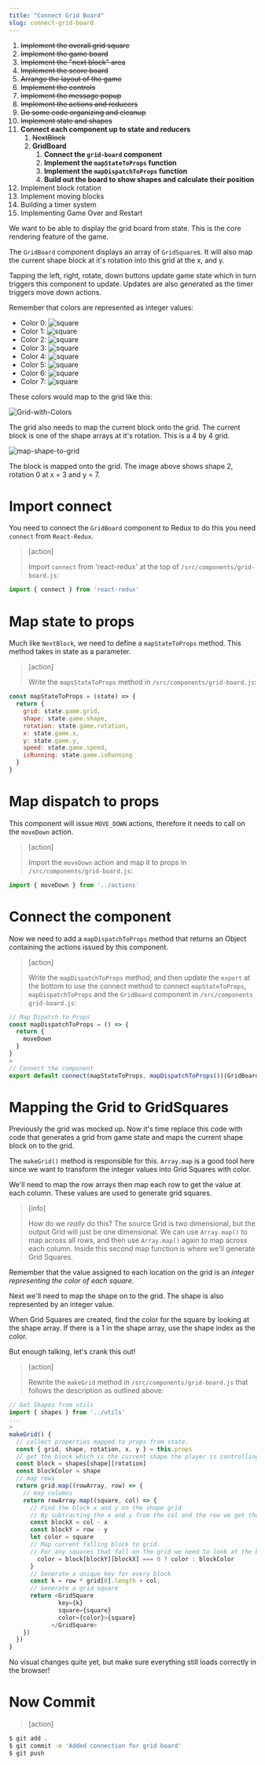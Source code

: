 ```yaml
---
title: "Connect Grid Board"
slug: connect-grid-board
---
```


1. ~~Implement the overall grid square~~
1. ~~Implement the game board~~
1. ~~Implement the "next block" area~~
1. ~~Implement the score board~~
1. ~~Arrange the layout of the game~~
1. ~~Implement the controls~~
1. ~~Implement the message popup~~
1. ~~Implement the actions and reducers~~
1. ~~Do some code organizing and cleanup~~
1. ~~Implement state and shapes~~
1. **Connect each component up to state and reducers**
    1. ~~NextBlock~~
    1. **GridBoard**
        1. **Connect the `grid-board` component**
        1. **Implement the `mapStateToProps` function**
        1. **Implement the `mapDispatchToProps` function**
        1. **Build out the board to show shapes and calculate their position**
1. Implement block rotation
1. Implement moving blocks
1. Building a timer system
1. Implementing Game Over and Restart

We want to be able to display the grid board from state. This is the core rendering feature of the game.

The `GridBoard` component displays an array of `GridSquare`s.
It will also map the current shape block at it's rotation into
this grid at the x, and y.

Tapping the left, right, rotate, down buttons update game state
which in turn triggers this component to update. Updates are
also generated as the timer triggers move down actions.

Remember that colors are represented as integer values:

- Color 0: ![square](assets/square-0.png)
- Color 1: ![square](assets/square-1.png)
- Color 2: ![square](assets/square-2.png)
- Color 3: ![square](assets/square-3.png)
- Color 4: ![square](assets/square-4.png)
- Color 5: ![square](assets/square-5.png)
- Color 6: ![square](assets/square-6.png)
- Color 7: ![square](assets/square-7.png)

These colors would map to the grid like this:

![Grid-with-Colors](assets/Grid-with-Colors.png)

The grid also needs to map the current block onto the
grid. The current block is one of the shape arrays at
it's rotation. This is a 4 by 4 grid.

![map-shape-to-grid](assets/map-shape-to-grid.png)

The block is mapped onto the grid. The image above
shows shape 2, rotation 0 at x = 3 and y = 7.

# Import connect

You need to connect the `GridBoard` component to Redux to do this you
need `connect` from `React-Redux`.

> [action]
>
> Import `connect` from 'react-redux' at the top of `/src/components/grid-board.js`:
>
```js
import { connect } from 'react-redux'
```

# Map state to props

Much like `NextBlock`, we need to define a `mapStateToProps` method. This method takes in state as a parameter.

> [action]
>
> Write the `mapsStateToProps` method in `/src/components/grid-board.js`:
>
```js
const mapStateToProps = (state) => {
  return {
    grid: state.game.grid,
    shape: state.game.shape,
    rotation: state.game.rotation,
    x: state.game.x,
    y: state.game.y,
    speed: state.game.speed,
    isRunning: state.game.isRunning
  }
}
```

# Map dispatch to props

This component will issue `MOVE_DOWN` actions, therefore it needs to call
on the `moveDown` action.

> [action]
>
> Import the `moveDown` action and map it to props in `/src/components/grid-board.js`:
>
```js
import { moveDown } from '../actions'
```

# Connect the component

Now we need to add a `mapDispatchToProps` method that returns an Object containing the actions issued by this component.

> [action]
>
> Write the `mapDispatchToProps` method, and then update the `export` at the bottom to use the connect method to connect `mapStateToProps`, `mapDispatchToProps` and the `GridBoard` component in `/src/components grid-board.js`:
>
```js
// Map Dipatch to Props
const mapDispatchToProps = () => {
  return {
    moveDown
  }
}
>
// Connect the component
export default connect(mapStateToProps, mapDispatchToProps())(GridBoard)
```

# Mapping the Grid to GridSquares

Previously the grid was mocked up. Now it's time replace
this code with code that generates a grid from game state
and maps the current shape block on to the grid.

The `makeGrid()` method is responsible for this.
`Array.map` is a good tool here since we want to
transform the integer values into Grid Squares with
color.

We'll need to map the row arrays then map each row to get the value at each column. These values are used to generate grid squares.

> [info]
>
> How do we _really_ do this? The source Grid is two dimensional, but the output Grid will just be one dimensional. We can use `Array.map()` to map across all rows, and then use `Array.map()` again to map across each column. Inside this second map function is where we'll generate Grid Squares.

Remember that the value assigned to each location on the grid is an _integer representing the color of each square_.

Next we'll need to map the shape on to the grid. The
shape is also represented by an integer value.

When Grid Squares are created, find the color for the
square by looking at the shape array. If there is a 1
in the shape array, use the shape index as the color.

But enough talking, let's crank this out!

> [action]
>
> Rewrite the `makeGrid` method in `/src/components/grid-board.js` that follows the description as outlined above:
>
```JavaScript
// Get Shapes from utils
import { shapes } from '../utils'
...
>
makeGrid() {
  // collect properties mapped to props from state.
  const { grid, shape, rotation, x, y } = this.props
  // get the block which is the current shape the player is controlling
  const block = shapes[shape][rotation]
  const blockColor = shape
  // map rows
  return grid.map((rowArray, row) => {
    // map columns
    return rowArray.map((square, col) => {
      // Find the block x and y on the shape grid
      // By subtracting the x and y from the col and the row we get the position of the upper left corner of the block array as if it was superimposed over the main grid
      const blockX = col - x
      const blockY = row - y
      let color = square
      // Map current falling block to grid.
      // For any squares that fall on the grid we need to look at the block array and see if there is a 1 in this case we use the block color. if (blockX >= 0 && blockX < block.length && blockY >= 0 && blockY < block.length) {
        color = block[blockY][blockX] === 0 ? color : blockColor
      }
      // Generate a unique key for every block
      const k = row * grid[0].length + col;
      // Generate a grid square
      return <GridSquare
              key={k}
              square={square}
              color={color}>{square}
            </GridSquare>
    })
  })
}
```

No visual changes quite yet, but make sure everything still loads correctly in the browser!

# Now Commit

>[action]
>
```bash
$ git add .
$ git commit -m 'Added connection for grid board'
$ git push
```
